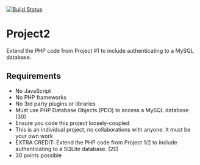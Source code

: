 [![Build Status](https://travis-ci.org/dcritchlow/Project2.svg)](https://travis-ci.org/dcritchlow/Project2)
# Project2
Extend the PHP code from Project #1 to include authenticating to a MySQL database.

## Requirements
- No JavaScript
- No PHP frameworks
- No 3rd party plugins or libraries
- Must use PHP Database Objects (PDO) to access a MySQL database (30)
- Ensure you code this project loosely-coupled
- This is an individual project, no collaborations with anyone. It must be your own work
- EXTRA CREDIT: Extend the PHP code from Project 1/2 to include authenticating to a SQLite database. (20)
- 30 points possible

